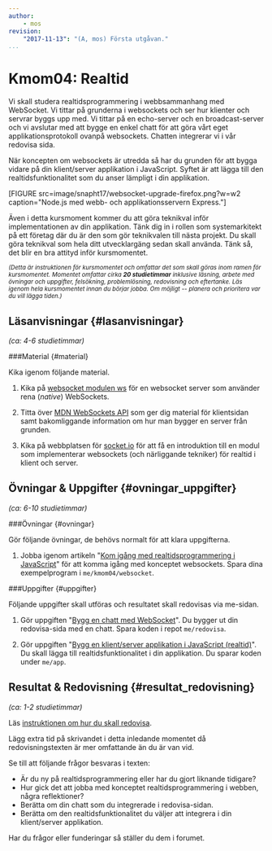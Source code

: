 ```yaml
---
author:
    - mos
revision:
    "2017-11-13": "(A, mos) Första utgåvan."
...
```

Kmom04: Realtid
==================================

Vi skall studera realtidsprogrammering i webbsammanhang med WebSocket. Vi tittar på grunderna i websockets och ser hur klienter och servrar byggs upp med. Vi tittar på en echo-server och en broadcast-server och vi avslutar med att bygge en enkel chatt för att göra vårt eget applikationsprotokoll ovanpå websockets. Chatten integrerar vi i vår redovisa sida.

När koncepten om websockets är utredda så har du grunden för att bygga vidare på din klient/server applikation i JavaScript. Syftet är att lägga till den realtidsfunktionalitet som du anser lämpligt i din applikation.

<!-- Avslutningsvis lägger du till stöd för funktionstester som exekveras utifrån en webbläsare. -->

<!--more-->

[FIGURE src=image/snapht17/websocket-upgrade-firefox.png?w=w2 caption="Node.js med webb- och applikationsservern Express."]

<!--
Input till kurs Realtidsprogrammering för webben

Fler än en server. Delad information mellan servrar.
Uppstart och nedstart av servrar.
(containers, docker)
(databaser)
Subscripter/publisher patterns
IOT
Desktop klient för övervakning
Servrar med JSON API
Prestanda
Systemtest
wss
Security
Redis
(massive multiplayer game)
(gameloop)
realtime prediction estimation
web workers
performace evaluation/optimization webclient (devtools)
Nätverk av många chattservrar, hur synkronisera att flera servrar samverkar för att klara belastningen av ett chattnätverk.
-->

Även i detta kursmoment kommer du att göra teknikval inför implementationen av din applikation. Tänk dig in i rollen som systemarkitekt på ett företag där du är den som gör teknikvalen till nästa projekt. Du skall göra teknikval som hela ditt utvecklargäng sedan skall använda. Tänk så, det blir en bra attityd inför kursmomentet.



<small><i>(Detta är instruktionen för kursmomentet och omfattar det som skall göras inom ramen för kursmomentet. Momentet omfattar cirka **20 studietimmar** inklusive läsning, arbete med övningar och uppgifter, felsökning, problemlösning, redovisning och eftertanke. Läs igenom hela kursmomentet innan du börjar jobba. Om möjligt -- planera och prioritera var du vill lägga tiden.)</i></small>



Läsanvisningar  {#lasanvisningar}
---------------------------------

*(ca: 4-6 studietimmar)*



###Material {#material}

Kika igenom följande material.

1. Kika på [websocket modulen ws](https://github.com/websockets/ws) för en websocket server som använder rena (_native_) WebSockets.

1. Titta över [MDN WebSockets API](https://developer.mozilla.org/en-US/docs/Web/API/WebSockets_API) som ger dig material för klientsidan samt bakomliggande information om hur man bygger en server från grunden.

1. Kika på webbplatsen för [socket.io](https://socket.io/) för att få en introduktion till en modul som implementerar websockets (och närliggande tekniker) för realtid i klient och server.

<!--
1. Bekanta dig översiktligt med [Selenium WebDriver](http://www.seleniumhq.org/) på dess webbplats. Det är programvara som ger oss möjlighet att skriva funktionstester och exekvera dem via en webbläsare.
-->



Övningar & Uppgifter  {#ovningar_uppgifter}
-------------------------------------------

*(ca: 6-10 studietimmar)*



###Övningar {#ovningar}

Gör följande övningar, de behövs normalt för att klara uppgifterna.

1. Jobba igenom artikeln "[Kom igång med realtidsprogrammering i JavaScript](kunskap/kom-igang-med-realtidsprogrammering-i-javascript)" för att komma igång med konceptet websockets. Spara dina exempelprogram i `me/kmom04/websocket`.

<!--
1. Jobba igenom artikeln "[Kom igång med funktionstester i JavaScript](kunskap/kom-igang-med-funktionstester-i-javascript)" för att komma igång med konceptet websockets. Spara dina exempelprogram i `me/kmom04/functest`.
-->



###Uppgifter {#uppgifter}

Följande uppgifter skall utföras och resultatet skall redovisas via me-sidan.

1. Gör uppgiften "[Bygg en chatt med WebSocket](uppgift/bygg-en-chatt-med-websocket)". Du bygger ut din redovisa-sida med en chatt. Spara koden i repot `me/redovisa`.

1. Gör uppgiften "[Bygg en klient/server applikation i JavaScript  (realtid)](uppgift/bygg-en-klient-server-applikation-i-javascript-realtid)". Du skall lägga till realtidsfunktionalitet i din applikation. Du sparar koden under `me/app`.



Resultat & Redovisning  {#resultat_redovisning}
-----------------------------------------------

*(ca: 1-2 studietimmar)*

Läs [instruktionen om hur du skall redovisa](./../redovisa).

Lägg extra tid på skrivandet i detta inledande momentet då redovisningstexten är mer omfattande än du är van vid.

Se till att följande frågor besvaras i texten:

* Är du ny på realtidsprogrammering eller har du gjort liknande tidigare? 
* Hur gick det att jobba med konceptet realtidsprogrammering i webben, några reflektioner?
* Berätta om din chatt som du integrerade i redovisa-sidan.
* Berätta om den realtidsfunktionalitet du väljer att integrera i din klient/server applikation.

Har du frågor eller funderingar så ställer du dem i forumet.
